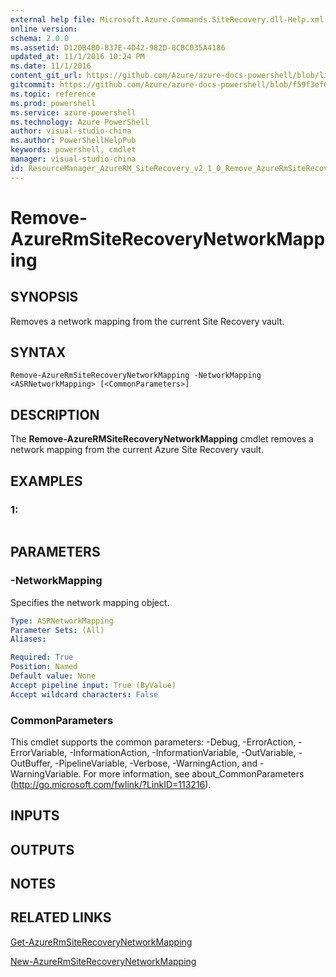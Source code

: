 ```yaml
---
external help file: Microsoft.Azure.Commands.SiteRecovery.dll-Help.xml
online version: 
schema: 2.0.0
ms.assetid: D120B4B0-837E-4D42-982D-8CBC035A4186
updated_at: 11/1/2016 10:24 PM
ms.date: 11/1/2016
content_git_url: https://github.com/Azure/azure-docs-powershell/blob/live/azureps-cmdlets-docs/ResourceManager/AzureRM.SiteRecovery/v2.1.0/Remove-AzureRmSiteRecoveryNetworkMapping.md
gitcommit: https://github.com/Azure/azure-docs-powershell/blob/f59f3ef60bc592383812213e69fd77ba950759ed/azureps-cmdlets-docs/ResourceManager/AzureRM.SiteRecovery/v2.1.0/Remove-AzureRmSiteRecoveryNetworkMapping.md
ms.topic: reference
ms.prod: powershell
ms.service: azure-powershell
ms.technology: Azure PowerShell
author: visual-studio-china
ms.author: PowerShellHelpPub
keywords: powershell, cmdlet
manager: visual-studio-china
id: ResourceManager_AzureRM_SiteRecovery_v2_1_0_Remove_AzureRmSiteRecoveryNetworkMapping_md
---
```


# Remove-AzureRmSiteRecoveryNetworkMapping

## SYNOPSIS
Removes a network mapping from the current Site Recovery vault.

## SYNTAX

```
Remove-AzureRmSiteRecoveryNetworkMapping -NetworkMapping <ASRNetworkMapping> [<CommonParameters>]
```

## DESCRIPTION
The **Remove-AzureRMSiteRecoveryNetworkMapping** cmdlet removes a network mapping from the current Azure Site Recovery vault.

## EXAMPLES

### 1:
```

```

## PARAMETERS

### -NetworkMapping
Specifies the network mapping object.

```yaml
Type: ASRNetworkMapping
Parameter Sets: (All)
Aliases: 

Required: True
Position: Named
Default value: None
Accept pipeline input: True (ByValue)
Accept wildcard characters: False
```

### CommonParameters
This cmdlet supports the common parameters: -Debug, -ErrorAction, -ErrorVariable, -InformationAction, -InformationVariable, -OutVariable, -OutBuffer, -PipelineVariable, -Verbose, -WarningAction, and -WarningVariable. For more information, see about_CommonParameters (http://go.microsoft.com/fwlink/?LinkID=113216).

## INPUTS

## OUTPUTS

## NOTES

## RELATED LINKS

[Get-AzureRmSiteRecoveryNetworkMapping](xref:ResourceManager/AzureRM.SiteRecovery/v2.1.0/Get-AzureRmSiteRecoveryNetworkMapping.md)

[New-AzureRmSiteRecoveryNetworkMapping](xref:ResourceManager/AzureRM.SiteRecovery/v2.1.0/New-AzureRmSiteRecoveryNetworkMapping.md)


